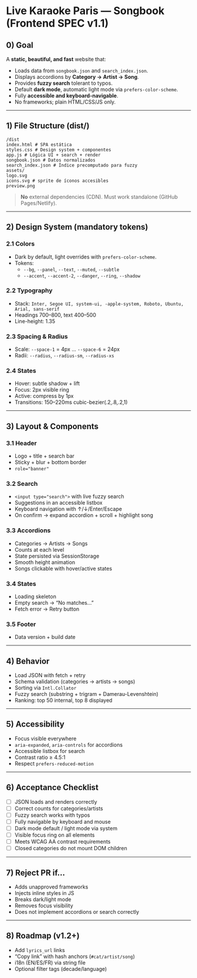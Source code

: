 # Live Karaoke Paris — Songbook (Frontend SPEC v1.1)

## 0) Goal
A **static, beautiful, and fast** website that:
- Loads data from `songbook.json` and `search_index.json`.
- Displays accordions by **Category → Artist → Song**.
- Provides **fuzzy search** tolerant to typos.
- Default **dark mode**, automatic light mode via `prefers-color-scheme`.
- Fully **accessible and keyboard-navigable**.
- No frameworks; plain HTML/CSS/JS only.

---

## 1) File Structure (dist/)
```
/dist
index.html # SPA estática
styles.css # Design system + componentes
app.js # Lógica UI + search + render
songbook.json # Datos normalizados
search_index.json # Índice precomputado para fuzzy
assets/
logo.svg
icons.svg # sprite de íconos accesibles
preview.png
```


> **No** external dependencies (CDN). Must work standalone (GitHub Pages/Netlify).

---

## 2) Design System (mandatory tokens)

### 2.1 Colors
- Dark by default, light overrides with `prefers-color-scheme`.
- Tokens:  
  - `--bg`, `--panel`, `--text`, `--muted`, `--subtle`  
  - `--accent`, `--accent-2`, `--danger`, `--ring`, `--shadow`

### 2.2 Typography
- Stack: `Inter, Segoe UI, system-ui, -apple-system, Roboto, Ubuntu, Arial, sans-serif`
- Headings 700–800, text 400–500
- Line-height: 1.35

### 2.3 Spacing & Radius
- Scale: `--space-1` = 4px … `--space-6` = 24px
- Radii: `--radius`, `--radius-sm`, `--radius-xs`

### 2.4 States
- Hover: subtle shadow + lift  
- Focus: 2px visible ring  
- Active: compress by 1px  
- Transitions: 150–220ms cubic-bezier(.2,.8,.2,1)

---

## 3) Layout & Components

### 3.1 Header
- Logo + title + search bar
- Sticky + blur + bottom border
- `role="banner"`

### 3.2 Search
- `<input type="search">` with live fuzzy search
- Suggestions in an accessible listbox
- Keyboard navigation with ↑/↓/Enter/Escape
- On confirm → expand accordion + scroll + highlight song

### 3.3 Accordions
- Categories → Artists → Songs
- Counts at each level
- State persisted via SessionStorage
- Smooth height animation
- Songs clickable with hover/active states

### 3.4 States
- Loading skeleton  
- Empty search → “No matches…”  
- Fetch error → Retry button

### 3.5 Footer
- Data version + build date

---

## 4) Behavior

- Load JSON with fetch + retry  
- Schema validation (categories → artists → songs)  
- Sorting via `Intl.Collator`  
- Fuzzy search (substring + trigram + Damerau-Levenshtein)  
- Ranking: top 50 internal, top 8 displayed  

---

## 5) Accessibility
- Focus visible everywhere  
- `aria-expanded`, `aria-controls` for accordions  
- Accessible listbox for search  
- Contrast ratio ≥ 4.5:1  
- Respect `prefers-reduced-motion`

---

## 6) Acceptance Checklist

- [ ] JSON loads and renders correctly  
- [ ] Correct counts for categories/artists  
- [ ] Fuzzy search works with typos  
- [ ] Fully navigable by keyboard and mouse  
- [ ] Dark mode default / light mode via system  
- [ ] Visible focus ring on all elements  
- [ ] Meets WCAG AA contrast requirements  
- [ ] Closed categories do not mount DOM children

---

## 7) Reject PR if…
- Adds unapproved frameworks  
- Injects inline styles in JS  
- Breaks dark/light mode  
- Removes focus visibility  
- Does not implement accordions or search correctly

---

## 8) Roadmap (v1.2+)
- Add `lyrics_url` links  
- “Copy link” with hash anchors (`#cat/artist/song`)  
- i18n (EN/ES/FR) via string file  
- Optional filter tags (decade/language)

